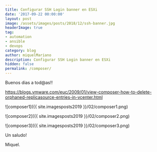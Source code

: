 ```yaml
---
title: Configurar SSH Login banner en ESXi
date: '2017-09-22 00:00:00'
layout: post
image: /assets/images/posts/2018/12/ssh-banner.jpg
headerImage: true
tag:
- automation
- ansible
- devops
category: blog
author: miquelMariano
description: Configurar SSH Login banner en ESXi
hidden: false
permalink: /composer/
---
```


Buenos dias a tod@as!!


https://blogs.vmware.com/euc/2009/01/view-composer-how-to-delete-orphaned-replicasource-entries-in-vcenter.html

![composer1]({{ site.imagesposts2019 }}/02/composer1.png)

![composer2]({{ site.imagesposts2019 }}/02/composer2.png)

![composer3]({{ site.imagesposts2019 }}/02/composer3.png)


Un saludo!

Miquel.


